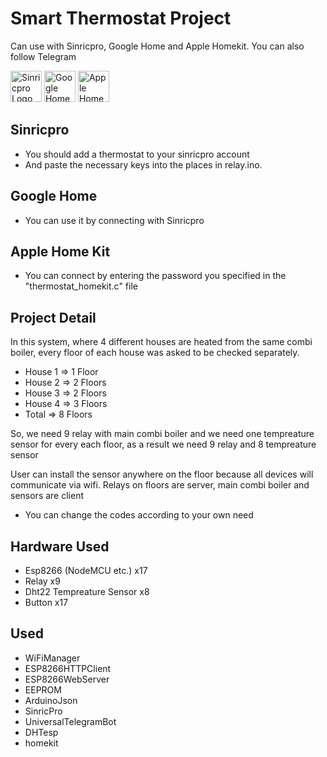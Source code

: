 # Smart Thermostat Project
Can use with Sinricpro, Google Home and Apple Homekit. You can also follow Telegram

<img src="https://lh3.googleusercontent.com/LDbL9BDfVZASl8Wh6v8aZn3foy-rDrYaumMK-mb8gLceN6cCxex5OxtAyK0c2hKsDFHplI5sXHl73A=s72" alt="Sinricpro Logo" width="50" height="50" class="lazyloaded" data-ll-status="loaded">
<img src="https://cdn.freelogovectors.net/svg07/google-home-logo.svg" alt="Google Home Logo" width="50" height="50" class="lazyloaded" data-ll-status="loaded">
<img src="https://upload.wikimedia.org/wikipedia/commons/c/cc/Apple_HomeKit_logo.svg" alt="Apple Home Logo" width="50" height="50" class="lazyloaded" data-ll-status="loaded">

## Sinricpro
* You should add a thermostat to your sinricpro account 
* And paste the necessary keys into the places in relay.ino.

## Google Home
* You can use it by connecting with Sinricpro

## Apple Home Kit
* You can connect by entering the password you specified in the "thermostat_homekit.c" file

## Project Detail
In this system, where 4 different houses are heated from the same combi boiler, every floor of each house was asked to be checked separately.
* House 1 => 1 Floor
* House 2 => 2 Floors
* House 3 => 2 Floors
* House 4 => 3 Floors
* Total => 8 Floors

So, we need 9 relay with main combi boiler and we need one tempreature sensor for every each floor, as a result we need 9 relay and 8 tempreature sensor

User can install the sensor anywhere on the floor because all devices will communicate via wifi. Relays on floors are server, main combi boiler and sensors are client

* You can change the codes according to your own need

## Hardware Used
* Esp8266 (NodeMCU etc.) x17
* Relay x9
* Dht22 Tempreature Sensor x8
* Button x17

## Used
* WiFiManager
* ESP8266HTTPClient
* ESP8266WebServer
* EEPROM
* ArduinoJson
* SinricPro
* UniversalTelegramBot
* DHTesp
* homekit
